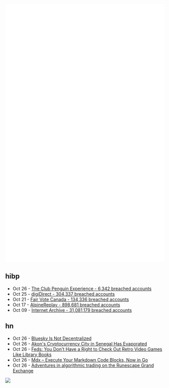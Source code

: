 ![Metrics](https://raw.githubusercontent.com/phixion/phixion/master/metrics.svg)

## hibp

<!--
for https://github.com/phixion/phixion/blob/main/.github/workflows/feeds.yml
-->
<!--START_SECTION:haveibeenpwnd-->
- Oct 26 - [The Club Penguin Experience - 6,342 breached accounts](https://haveibeenpwned.com/PwnedWebsites#TheClubPenguinExperience)
- Oct 25 - [digiDirect - 304,337 breached accounts](https://haveibeenpwned.com/PwnedWebsites#digiDirect)
- Oct 21 - [Fair Vote Canada - 134,336 breached accounts](https://haveibeenpwned.com/PwnedWebsites#FairVoteCanada)
- Oct 17 - [AlpineReplay - 898,681 breached accounts](https://haveibeenpwned.com/PwnedWebsites#AlpineReplay)
- Oct 09 - [Internet Archive - 31,081,179 breached accounts](https://haveibeenpwned.com/PwnedWebsites#InternetArchive)
<!--END_SECTION:haveibeenpwnd-->

## hn

<!--
for https://github.com/phixion/phixion/blob/main/.github/workflows/feeds.yml
-->
<!--START_SECTION:hn-->
- Oct 26 - [Bluesky Is Not Decentralized](https://beige.party/@possibledog/113367977656537478)
- Oct 26 - [Akon's Cryptocurrency City in Senegal Has Evaporated](https://foreignpolicy.com/2024/10/25/senegal-cryptocurrency-akon-city-akoin/)
- Oct 26 - [Feds: You Don't Have a Right to Check Out Retro Video Games Like Library Books](https://gizmodo.com/feds-say-you-dont-have-a-right-to-check-out-retro-video-games-like-library-books-2000516767)
- Oct 26 - [Mdx – Execute Your Markdown Code Blocks, Now in Go](https://github.com/dim0x69/mdx)
- Oct 26 - [Adventures in algorithmic trading on the Runescape Grand Exchange](https://tristanrhodes.com/blog/Adventures-in-Algorithmic-Trading-on-the-Runescape-Grand-Exchange)
<!--END_SECTION:hn-->

<!--
for https://yhype.me
-->
![](https://hit.yhype.me/github/profile?user_id=13013670)
